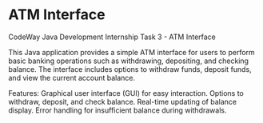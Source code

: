 # ATM Interface

CodeWay Java Development Internship Task 3 -  ATM Interface

This Java application provides a simple ATM interface for users to perform basic banking operations such as withdrawing, depositing, and checking balance. The interface includes options to withdraw funds, deposit funds, and view the current account balance.

Features:
Graphical user interface (GUI) for easy interaction.
Options to withdraw, deposit, and check balance.
Real-time updating of balance display.
Error handling for insufficient balance during withdrawals.
